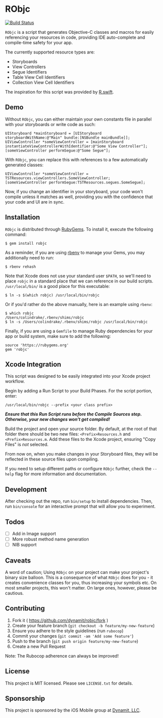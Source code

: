 # RObjc

[![Build Status](https://travis-ci.org/Dynamit/robjc.svg?branch=master)](https://travis-ci.org/Dynamit/robjc)

`RObjc` is a script that generates Objective-C classes and macros for easily referencing your resources in code, providing IDE auto-complete and compile-time safety for your app.

The currently supported resource types are:

- Storyboards
- View Controllers
- Segue Identifiers
- Table View Cell Identifiers
- Collection View Cell Identifiers

The inspiration for this script was provided by [R.swift](https://github.com/mac-cain13/R.swift).

## Demo

Without `RObjc`, you can either maintain your own constants file in parallel with your storyboards or write code as such:

```objc
UIStoryboard *mainStoryboard = [UIStoryboard storyboardWithName:@"Main" bundle:[NSBundle mainBundle]];
UIViewController *someViewController = [mainStoryboard instantiateViewControllerWithIdentifier:@"Some View Controller"];
[someViewController performSegue:@"Some Segue"];
```

With `RObjc`, you can replace this with references to a few automatically generated classes:

```objc
UIViewController *someViewController = TSTResources.viewControllers.SomeViewController;
[someViewController performSegue:TSTResources.segues.SomeSegue];
```

Now, if you change an identifier in your storyboard, your code won't compile unless it matches as well, providing you with the confidence that your code and UI are in sync.

## Installation

`RObjc` is distributed through [RubyGems](https://rubygems.org/). To install it, execute the following command:

    $ gem install robjc

As a reminder, if you are using [rbenv](https://github.com/sstephenson/rbenv) to manage your Gems, you may additionally need to run:

    $ rbenv rehash

Note that Xcode does not use your standard user `$PATH`, so we'll need to place `robjc` in a standard place that we can reference in our build scripts. `/usr/local/bin/` is a good place for this executable:

    $ ln -s $(which robjc) /usr/local/bin/robjc

Or if you'd rather do the above manually, here is an example using `rbenv`:

    $ which robjc
    /Users/colindrake/.rbenv/shims/robjc
    $ ln -s /Users/colindrake/.rbenv/shims/robjc /usr/local/bin/robjc

Finally, if you are using a `Gemfile` to manage Ruby dependencies for your app or build system, make sure to add the following:

    source 'https://rubygems.org'
    gem 'robjc'

## Xcode Integration
This script was designed to be easily integrated into your Xcode project workflow.

Begin by adding a Run Script to your Build Phases. For the script portion, enter:

    /usr/local/bin/robjc --prefix <your class prefix>

_**Ensure that this Run Script runs before the Compile Sources step. Otherwise, your new changes won't get compiled!**_

Build the project and open your source folder. By default, at the root of that folder there should be two new files: `<Prefix>Resources.h` and `<Prefix>Resources.m`. Add these files to the Xcode project, ensuring "Copy Files" is _not_ selected.

From now on, when you make changes in your Storyboard files, they will be reflected in these source files upon compiling.

If you need to setup different paths or configure `RObjc` further, check the `--help` flag for more information and documentation.

## Development

After checking out the repo, run `bin/setup` to install dependencies. Then, run `bin/console` for an interactive prompt that will allow you to experiment.

## Todos

- [ ] Add in Image support
- [ ] More robust method name generation
- [ ] NIB support

## Caveats

A word of caution; Using `RObjc` on your project can make your project's binary size balloon. This is a consequence of what `RObjc` does for you - it creates convenience classes for you, thus increasing your symbols etc. On most smaller projects, this won't matter. On large ones, however, please be cautious.


## Contributing

1. Fork it ( https://github.com/dynamit/robjc/fork )
2. Create your feature branch (`git checkout -b feature/my-new-feature`)
3. Ensure you adhere to the style guidelines (run `rubocop`)
4. Commit your changes (`git commit -am 'Add some feature'`)
5. Push to the branch (`git push origin feature/my-new-feature`)
6. Create a new Pull Request

Note: The Rubocop adherence can always be improved!

## License

This project is MIT licensed. Please see `LICENSE.txt` for details.

## Sponsorship

This project is sponsored by the iOS Mobile group at [Dynamit, LLC](http://dynamit.com).
